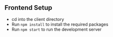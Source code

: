 ## Frontend Setup

- cd into the client directory
- Run `npm install` to install the required packages
- Run `npm start` to run the development server
